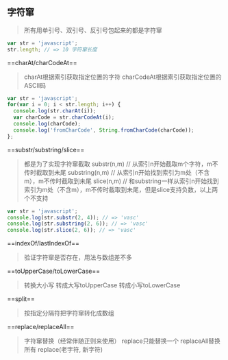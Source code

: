 ## 字符窜
> 所有用单引号、双引号、反引号包起来的都是字符窜
```javascript
var str = 'javascript';
str.length; // => 10 字符窜长度
```
==charAt/charCodeAt==
> charAt根据索引获取指定位置的字符
> charCodeAt根据索引获取指定位置的ASCII码
```javascript
var str = 'javascript';
for(var i = 0; i < str.length; i++) {
  console.log(str.charAt(i));
  var charCode = str.charCodeAt(i);
  console.log(charCode);
  console.log('fromCharCode', String.fromCharCode(charCode));
};
```

==substr/substring/slice==
> 都是为了实现字符窜截取
> substr(n,m) // 从索引n开始截取m个字符，m不传时截取到未尾
> substring(n,m) // 从索引n开始找到索引为m处（不含m），m不传时截取到未尾
> slice(n,m) // 和substring一样从索引n开始找到索引为m处（不含m），m不传时截取到未尾，但是slice支持负数，以上两个不支持
```javascript
var str = 'javascript';
console.log(str.substr(2, 4)); // => 'vasc'
console.log(str.substring(2, 6)); // => 'vasc'
console.log(str.slice(2, 6)); // => 'vasc'
```

==indexOf/lastIndexOf==
> 验证字符窜是否存在，用法与数组差不多

==toUpperCase/toLowerCase==
> 转换大小写
> 转成大写toUpperCase
> 转成小写toLowerCase

==split==
> 按指定分隔符把字符窜转化成数组

==replace/replaceAll==
> 字符窜替换（经常伴随正则来使用）
> replace只能替换一个
> replaceAll替换所有
> replace(老字符, 新字符)